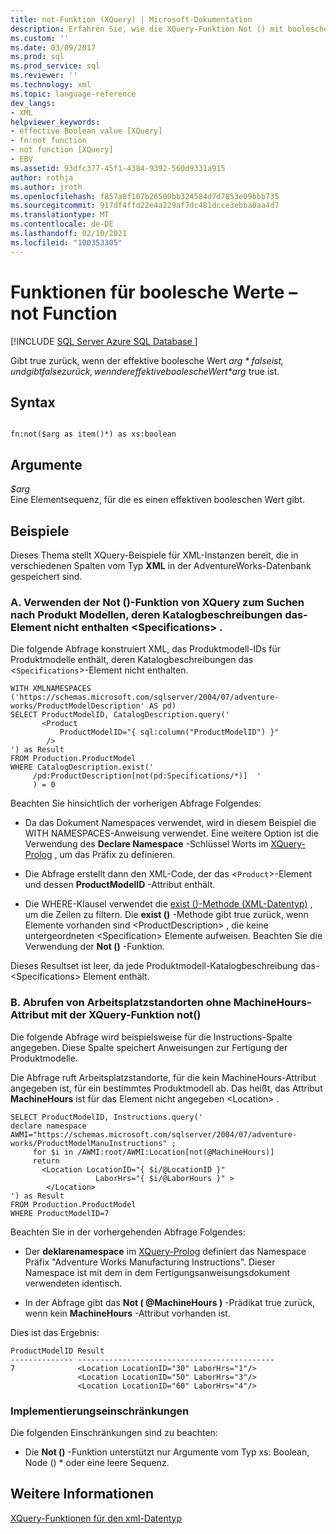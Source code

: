 ```yaml
---
title: not-Funktion (XQuery) | Microsoft-Dokumentation
description: Erfahren Sie, wie die XQuery-Funktion Not () mit booleschen Werten verwendet wird.
ms.custom: ''
ms.date: 03/09/2017
ms.prod: sql
ms.prod_service: sql
ms.reviewer: ''
ms.technology: xml
ms.topic: language-reference
dev_langs:
- XML
helpviewer_keywords:
- effective Boolean value [XQuery]
- fn:not function
- not function [XQuery]
- EBV
ms.assetid: 93dfc377-45f1-4384-9392-560d9331a915
author: rothja
ms.author: jroth
ms.openlocfilehash: f857a8f107b26500bb324584d7d7853e09bbb735
ms.sourcegitcommit: 917df4ffd22e4a229af7dc481dcce3ebba0aa4d7
ms.translationtype: MT
ms.contentlocale: de-DE
ms.lasthandoff: 02/10/2021
ms.locfileid: "100353305"
---
```

# <a name="functions-on-boolean-values---not-function"></a>Funktionen für boolesche Werte – not Function 
[!INCLUDE [SQL Server Azure SQL Database ](../includes/applies-to-version/sqlserver.md)]

  Gibt true zurück, wenn der effektive boolesche Wert *$arg* false ist, und gibt false zurück, wenn der effektive boolesche Wert *$arg* true ist.  
  
## <a name="syntax"></a>Syntax  
  
```  
  
fn:not($arg as item()*) as xs:boolean  
```  
  
## <a name="arguments"></a>Argumente  
 *$arg*  
 Eine Elementsequenz, für die es einen effektiven booleschen Wert gibt.  
  
## <a name="examples"></a>Beispiele  
 Dieses Thema stellt XQuery-Beispiele für XML-Instanzen bereit, die in verschiedenen Spalten vom Typ **XML** in der AdventureWorks-Datenbank gespeichert sind.  
  
### <a name="a-using-the-not-xquery-function-to-find-product-models-whose-catalog-descriptions-do-not-include-the-specifications-element"></a>A. Verwenden der Not ()-Funktion von XQuery zum Suchen nach Produkt Modellen, deren Katalogbeschreibungen das-Element nicht enthalten \<Specifications> .  
 Die folgende Abfrage konstruiert XML, das Produktmodell-IDs für Produktmodelle enthält, deren Katalogbeschreibungen das <`Specifications`>-Element nicht enthalten.  
  
```  
WITH XMLNAMESPACES ('https://schemas.microsoft.com/sqlserver/2004/07/adventure-works/ProductModelDescription' AS pd)  
SELECT ProductModelID, CatalogDescription.query('  
       <Product   
           ProductModelID="{ sql:column("ProductModelID") }"  
        />  
') as Result  
FROM Production.ProductModel  
WHERE CatalogDescription.exist('  
     /pd:ProductDescription[not(pd:Specifications/*)]  '  
     ) = 0  
```  
  
 Beachten Sie hinsichtlich der vorherigen Abfrage Folgendes:  
  
-   Da das Dokument Namespaces verwendet, wird in diesem Beispiel die WITH NAMESPACES-Anweisung verwendet. Eine weitere Option ist die Verwendung des **Declare Namespace** -Schlüssel Worts im [XQuery-Prolog](../xquery/modules-and-prologs-xquery-prolog.md) , um das Präfix zu definieren.  
  
-   Die Abfrage erstellt dann den XML-Code, der das <`Product`>-Element und dessen **ProductModelID** -Attribut enthält.  
  
-   Die WHERE-Klausel verwendet die [exist ()-Methode (XML-Datentyp)](../t-sql/xml/exist-method-xml-data-type.md) , um die Zeilen zu filtern. Die **exist ()** -Methode gibt true zurück, wenn Elemente vorhanden sind \<ProductDescription> , die keine untergeordneten \<Specification> Elemente aufweisen. Beachten Sie die Verwendung der **Not ()** -Funktion.  
  
 Dieses Resultset ist leer, da jede Produktmodell-Katalogbeschreibung das- \<Specifications> Element enthält.  
  
### <a name="b-using-the-not-xquery-function-to-retrieve-work-center-locations-that-do-not-have-a-machinehours-attribute"></a>B. Abrufen von Arbeitsplatzstandorten ohne MachineHours-Attribut mit der XQuery-Funktion not()  
 Die folgende Abfrage wird beispielsweise für die Instructions-Spalte angegeben. Diese Spalte speichert Anweisungen zur Fertigung der Produktmodelle.  
  
 Die Abfrage ruft Arbeitsplatzstandorte, für die kein MachineHours-Attribut angegeben ist, für ein bestimmtes Produktmodell ab. Das heißt, das Attribut **MachineHours** ist für das Element nicht angegeben \<Location> .  
  
```  
SELECT ProductModelID, Instructions.query('  
declare namespace AWMI="https://schemas.microsoft.com/sqlserver/2004/07/adventure-works/ProductModelManuInstructions" ;  
     for $i in /AWMI:root/AWMI:Location[not(@MachineHours)]  
     return  
       <Location LocationID="{ $i/@LocationID }"   
                   LaborHrs="{ $i/@LaborHours }" >  
        </Location>  
') as Result  
FROM Production.ProductModel  
WHERE ProductModelID=7   
```  
  
 Beachten Sie in der vorhergehenden Abfrage Folgendes:  
  
-   Der **deklarenamespace** im [XQuery-Prolog](../xquery/modules-and-prologs-xquery-prolog.md) definiert das Namespace Präfix "Adventure Works Manufacturing Instructions". Dieser Namespace ist mit dem in dem Fertigungsanweisungsdokument verwendeten identisch.  
  
-   In der Abfrage gibt das **Not ( @MachineHours )** -Prädikat true zurück, wenn kein **MachineHours** -Attribut vorhanden ist.  
  
 Dies ist das Ergebnis:  
  
```  
ProductModelID Result   
-------------- --------------------------------------------  
7              <Location LocationID="30" LaborHrs="1"/>  
               <Location LocationID="50" LaborHrs="3"/>  
               <Location LocationID="60" LaborHrs="4"/>  
```  
  
### <a name="implementation-limitations"></a>Implementierungseinschränkungen  
 Die folgenden Einschränkungen sind zu beachten:  
  
-   Die **Not ()** -Funktion unterstützt nur Argumente vom Typ xs: Boolean, Node () * oder eine leere Sequenz.  
  
## <a name="see-also"></a>Weitere Informationen  
 [XQuery-Funktionen für den xml-Datentyp](../xquery/xquery-functions-against-the-xml-data-type.md)  
  
  
